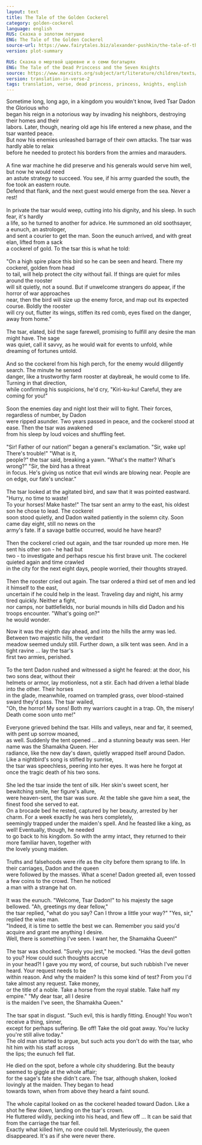 ```yaml
---
layout: text
title: The Tale of the Golden Cockerel
category: golden-cockerel
language: english
RUS: Сказка о золотом петушке
ENG: The Tale of the Golden Cockerel
source-url: https://www.fairytales.biz/alexander-pushkin/the-tale-of-the-golden-cockerel.html
version: plot-summary

RUS: Сказка о мертвой царевне и о семи богатырях
ENG: The Tale of the Dead Princcess and the Seven Knights
source: https://www.marxists.org/subject/art/literature/children/texts/pushkin/seven.html
version: translation-in-verse-2
tags: translation, verse, dead princess, princess, knights, english
---
```


Sometime long, long ago, in a kingdom you wouldn't know, lived Tsar Dadon the Glorious who <br>
began his reign in a notorious way by invading his neighbors, destroying their homes and their <br>
labors. Later, though, nearing old age his life entered a new phase, and the tsar wanted peace. <br>
But now his enemies unleashed barrage of their own attacks. The tsar was hardly able to relax <br>
before he needed to protect his borders from the armies and marauders.<br>
<br>
A fine war machine he did preserve and his generals would serve him well, but now he would need <br>
an astute strategy to succeed. You see, if his army guarded the south, the foe took an eastern route. <br>
Defend that flank, and the next guest would emerge from the sea. Never a rest!<br>
<br>
In private the tsar would weep, cutting into his dignity, and his sleep. In such fear, it's hardly <br>
a life, so he turned to another for advice. He summoned an old soothsayer, a eunuch, an astrologer, <br>
and sent a courier to get the man. Soon the eunuch arrived, and with great elan, lifted from a sack <br>
a cockerel of gold. To the tsar this is what he told:<br>
<br>
"On a high spire place this bird so he can be seen and heard. There my cockerel, golden from head <br>
to tail, will help protect the city without fail. If things are quiet for miles around the rooster <br>
will sit quietly, not a sound. But if unwelcome strangers do appear, if the horror of war approaches <br>
near, then the bird will size up the enemy force, and map out its expected course. Boldly the rooster <br>
will cry out, flutter its wings, stiffen its red comb, eyes fixed on the danger, away from home."<br>
<br>
The tsar, elated, bid the sage farewell, promising to fulfill any desire the man might have. The sage <br>
was quiet, call it savvy, as he would wait for events to unfold, while dreaming of fortunes untold.<br>
<br>
And so the cockerel from his high perch, for the enemy would diligently search. The minute he sensed <br>
danger, like a trustworthy farm rooster at daybreak, he would come to life. Turning in that direction, <br>
while confirming his suspicions, he'd cry, "Kiri-ku-ku! Careful, they are coming for you!"<br>
<br>
Soon the enemies day and night lost their will to fight. Their forces, regardless of number, by Dadon <br>
were ripped asunder. Two years passed in peace, and the cockerel stood at ease. Then the tsar was awakened <br>
from his sleep by loud voices and shuffling feet.<br>
<br>
"Sir! Father of our nation!" began a general's exclamation. "Sir, wake up! There's trouble!" "What is it, <br>
people?" the tsar said, breaking a yawn. "What's the matter? What's wrong?" "Sir, the bird has a threat <br>
in focus. He's giving us notice that evil winds are blowing near. People are on edge, our fate's unclear."<br>
<br>
The tsar looked at the agitated bird, and saw that it was pointed eastward. "Hurry, no time to waste! <br>
To your horses! Make haste!" The tsar sent an army to the east, his oldest son he chose to lead. The cockerel <br>
soon stood quietly, and Dadon waited patiently in the solemn city. Soon came day eight, still no news on the <br>
army's fate. If a savage battle occurred, would he have heard?<br>
<br>
Then the cockerel cried out again, and the tsar rounded up more men. He sent his other son - he had but <br>
two - to investigate and perhaps rescue his first brave unit. The cockerel quieted again and time crawled <br>
in the city for the next eight days, people worried, their thoughts strayed.<br>
<br>
Then the rooster cried out again. The tsar ordered a third set of men and led it himself to the east, <br>
uncertain if he could help in the least. Traveling day and night, his army tired quickly. Neither a fight, <br>
nor camps, nor battlefields, nor burial mounds in hills did Dadon and his troops encounter. "What's going on?" <br>
he would wonder.<br>

Now it was the eighth day ahead, and into the hills the army was led. Between two majestic hills, the verdant <br>
meadow seemed unduly still. Further down, a silk tent was seen. And in a tight ravine ... lay the tsar's <br>
first two armies, perished.<br>
<br>
To the tent Dadon rushed and witnessed a sight he feared: at the door, his two sons dear, without their <br>
helmets or armor, lay motionless, not a stir. Each had driven a lethal blade into the other. Their horses <br>
in the glade, meanwhile, roamed on trampled grass, over blood-stained sward they'd pass. The tsar wailed, <br>
"Oh, the horror! My sons! Both my warriors caught in a trap. Oh, the misery! Death come soon unto me!"<br>
<br>
Everyone grieved behind the tsar. Hills and valleys, near and far, it seemed, with pent up sorrow moaned, <br>
as well. Suddenly the tent opened ... and a stunning beauty was seen. Her name was the Shamakha Queen. Her <br>
radiance, like the new day's dawn, quietly wrapped itself around Dadon. Like a nightbird's song is stifled by sunrise, <br>
the tsar was speechless, peering into her eyes. It was here he forgot at once the tragic death of his two sons.<br>
<br>
She led the tsar inside the tent of silk. Her skin's sweet scent, her bewitching smile, her figure's allure, <br>
were heaven-sent, the tsar was sure. At the table she gave him a seat, the finest food she served to eat. <br>
On a brocade bed he rested, captured by her beauty, arrested by her charm. For a week exactly he was hers completely, <br>
seemingly trapped under the maiden's spell. And he feasted like a king, as well! Eventually, though, he needed <br>
to go back to his kingdom. So with the army intact, they returned to their more familiar haven, together with <br>
the lovely young maiden.<br>
<br>
Truths and falsehoods were rife as the city before them sprang to life. In their carriages, Dadon and the queen <br>
were followed by the masses. What a scene! Dadon greeted all, even tossed a few coins to the crowd. Then he noticed <br>
a man with a strange hat on.<br>
<br>
It was the eunuch. "Welcome, Tsar Dadon!" to his majesty the sage bellowed. "Ah, greetings my dear fellow," <br>
the tsar replied, "what do you say? Can I throw a little your way?" "Yes, sir," replied the wise man. <br>
"Indeed, it is time to settle the best we can. Remember you said you'd acquire and grant me anything I desire. <br>
Well, there is something I've seen. I want her, the Shamakha Queen!"<br>
<br>
The tsar was shocked. "Surely you jest," he mocked. "Has the devil gotten to you? How could such thoughts accrue <br>
in your head?! I gave you my word, of course, but such rubbish I've never heard. Your request needs to be <br>
within reason. And why the maiden? Is this some kind of test? From you I'd take almost any request. Take money, <br>
or the title of a noble. Take a horse from the royal stable. Take half my empire." "My dear tsar, all I desire <br>
is the maiden I've seen, the Shamakha Queen."<br>
<br>
The tsar spat in disgust. "Such evil, this is hardly fitting. Enough! You won't receive a thing, sinner, <br>
except for perhaps suffering. Be off! Take the old goat away. You're lucky you're still alive today." <br>
The old man started to argue, but such acts you don't do with the tsar, who hit him with his staff across <br>
the lips; the eunuch fell flat.<br>

He died on the spot, before a whole city shuddering. But the beauty seemed to giggle at the whole affair; <br>
for the sage's fate she didn't care. The tsar, although shaken, looked lovingly at the maiden. They began to head <br>
towards town, when from above they heard a faint sound.<br>
<br>
The whole capital looked on as the cockerel headed toward Dadon. Like a shot he flew down, landing on the tsar's crown. <br>
He fluttered wildly, pecking into his head, and flew off ... It can be said that from the carriage the tsar fell. <br>
Exactly what killed him, no one could tell. Mysteriously, the queen disappeared. It's as if she were never there.<br>

